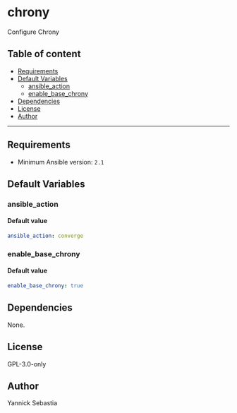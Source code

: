 # chrony

Configure Chrony

## Table of content

- [Requirements](#requirements)
- [Default Variables](#default-variables)
  - [ansible_action](#ansible_action)
  - [enable_base_chrony](#enable_base_chrony)
- [Dependencies](#dependencies)
- [License](#license)
- [Author](#author)

---

## Requirements

- Minimum Ansible version: `2.1`

## Default Variables

### ansible_action

#### Default value

```YAML
ansible_action: converge
```

### enable_base_chrony

#### Default value

```YAML
enable_base_chrony: true
```

## Dependencies

None.

## License

GPL-3.0-only

## Author

Yannick Sebastia
